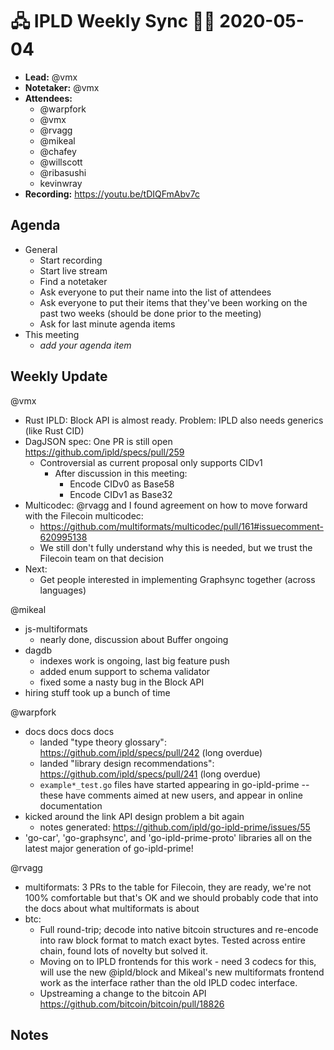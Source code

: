 # 🖧 IPLD Weekly Sync 🙌🏽 2020-05-04

- **Lead:** @vmx
- **Notetaker:** @vmx
- **Attendees:**
  - @warpfork
  - @vmx
  - @rvagg
  - @mikeal
  - @chafey
  - @willscott
  - @ribasushi
  - kevinwray
- **Recording:** https://youtu.be/tDIQFmAbv7c

## Agenda

- General
  - Start recording
  - Start live stream
  - Find a notetaker
  - Ask everyone to put their name into the list of attendees
  - Ask everyone to put their items that they've been working on the past two weeks (should be done prior to the meeting)
  - Ask for last minute agenda items
- This meeting
  - _add your agenda item_


## Weekly Update

@vmx
 - Rust IPLD: Block API is almost ready. Problem: IPLD also needs generics (like Rust CID)
 - DagJSON spec: One PR is still open https://github.com/ipld/specs/pull/259
   - Controversial as current proposal only supports CIDv1
     - After discussion in this meeting:
       - Encode CIDv0 as Base58
       - Encode CIDv1 as Base32
 - Multicodec: @rvagg and I found agreement on how to move forward with the Filecoin multicodec:
   - https://github.com/multiformats/multicodec/pull/161#issuecomment-620995138
   - We still don't fully understand why this is needed, but we trust the Filecoin team on that decision
 - Next:
    - Get people interested in implementing Graphsync together (across languages)

@mikeal
- js-multiformats
  - nearly done, discussion about Buffer ongoing
- dagdb
  - indexes work is ongoing, last big feature push
  - added enum support to schema validator
  - fixed some a nasty bug in the Block API
- hiring stuff took up a bunch of time

@warpfork
- docs docs docs docs
  - landed "type theory glossary": https://github.com/ipld/specs/pull/242 (long overdue)
  - landed "library design recommendations": https://github.com/ipld/specs/pull/241 (long overdue)
  - `example*_test.go` files have started appearing in go-ipld-prime -- these have comments aimed at new users, and appear in online documentation
- kicked around the link API design problem a bit again
  - notes generated: https://github.com/ipld/go-ipld-prime/issues/55
- 'go-car', 'go-graphsync', and 'go-ipld-prime-proto' libraries all on the latest major generation of go-ipld-prime!

@rvagg
- multiformats: 3 PRs to the table for Filecoin, they are ready, we're not 100% comfortable but that's OK and we should probably code that into the docs about what multiformats is about
- btc:
    - Full round-trip; decode into native bitcoin structures and re-encode into raw block format to match exact bytes. Tested across entire chain, found lots of novelty but solved it.
    - Moving on to IPLD frontends for this work - need 3 codecs for this, will use the new @ipld/block and Mikeal's new multiformats frontend work as the interface rather than the old IPLD codec interface.
    - Upstreaming a change to the bitcoin API https://github.com/bitcoin/bitcoin/pull/18826

## Notes

<!-- After each call, the notetaker submits a PR to https://github.com/ipld/team-mgmt to store the notes on the meeting-notes folder -->
